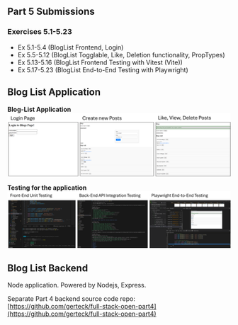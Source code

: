 ## Part 5 Submissions

### Exercises 5.1-5.23
* Ex 5.1-5.4 (BlogList Frontend, Login)
* Ex 5.5-5.12 (BlogList Togglable, Like, Deletion functionality, PropTypes)
* Ex 5.13-5.16 (BlogList Frontend Testing with Vitest (Vite))
* Ex 5.17-5.23 (BlogList End-to-End Testing with Playwright)

## Blog List Application
**Blog-List Application**
![](/images/5-bloglist.png)

**Testing for the application**
![](/images/5-bloglist-testing.png)


## Blog List Backend
Node application. Powered by Nodejs, Express.

Separate Part 4 backend source code repo: [https://github.com/gerteck/full-stack-open-part4](https://github.com/gerteck/full-stack-open-part4)
